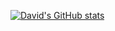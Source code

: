 [![David's GitHub stats](https://github-readme-stats.vercel.app/api?username=michigan224)](https://github.com/anuraghazra/github-readme-stats)
